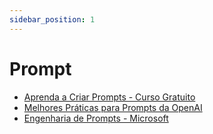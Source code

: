 ```yaml
---
sidebar_position: 1
---
```


# Prompt

- [Aprenda a Criar Prompts - Curso Gratuito](https://learnprompting.org/)
- [Melhores Práticas para Prompts da OpenAI](https://help.openai.com/en/articles/6654000-best-practices-for-prompt-engineering-with-openai-api)
- [Engenharia de Prompts - Microsoft](https://microsoft.github.io/prompt-engineering/)

